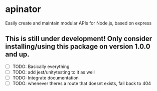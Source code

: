 # apinator
Easily create and maintain modular APIs for Node.js, based on express

## This is still under development! Only consider installing/using this package on version 1.0.0 and up.

- [ ] TODO: Basically everything
- [ ] TODO: add jest/unitytesting to it as well
- [ ] TODO: Integrate documentation
- [ ] TODO: whenever theres a route that doesnt exists, fall back to 404